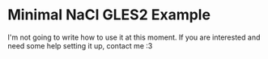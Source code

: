 Minimal NaCl GLES2 Example
==================

I'm not going to write how to use it at this moment. If you are interested and need some help setting it up, contact me :3
